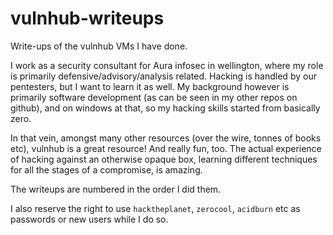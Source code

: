 # vulnhub-writeups

Write-ups of the vulnhub VMs I have done.

I work as a security consultant for Aura infosec in wellington, where my role is primarily defensive/advisory/analysis related. Hacking is handled by our pentesters, but I want to learn it as well. My background however is primarily software development (as can be seen in my other repos on github), and on windows at that, so my hacking skills started from basically zero.

In that vein, amongst many other resources (over the wire, tonnes of books etc), vulnhub is a great resource! And really fun, too. The actual experience of hacking against an otherwise opaque box, learning different techniques for all the stages of a compromise, is amazing.

The writeups are numbered in the order I did them.

I also reserve the right to use `hacktheplanet`, `zerocool`, `acidburn` etc as passwords or new users while I do so.
